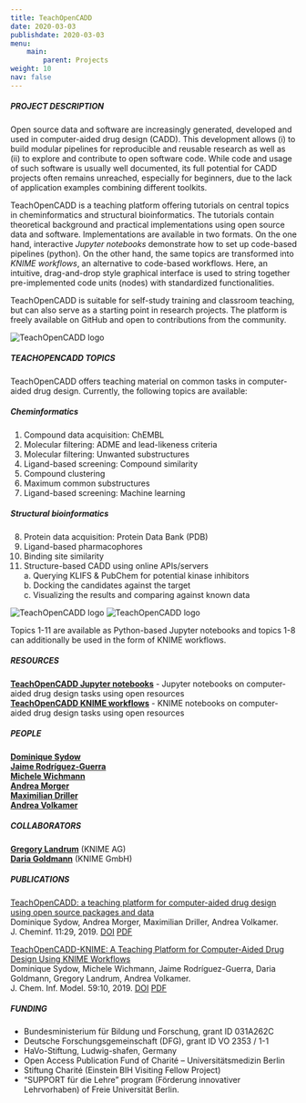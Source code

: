 ```yaml
---
title: TeachOpenCADD
date: 2020-03-03
publishdate: 2020-03-03
menu:
    main:
        parent: Projects
weight: 10
nav: false
---
```


##### PROJECT DESCRIPTION

Open source data and software are increasingly generated, developed and used in computer-aided drug design (CADD). 
This development allows 
(i) to build modular pipelines for reproducible and reusable research as well as 
(ii) to explore and contribute to open software code. 
While code and usage of such software is usually well documented, 
its full potential for CADD projects often remains unreached, especially for beginners, 
due to the lack of application examples combining different toolkits.

TeachOpenCADD is a teaching platform offering tutorials on central topics in cheminformatics and structural bioinformatics. 
The tutorials contain theoretical background and practical implementations using open source data and software. 
Implementations are available in two formats. 
On the one hand, interactive *Jupyter notebooks* demonstrate how to set up code-based pipelines (python). 
On the other hand, the same topics are transformed into *KNIME workflows*, an alternative to code-based workflows. 
Here, an intuitive, drag-and-drop style graphical interface is used to string together pre-implemented code units 
(nodes) with standardized functionalities.

TeachOpenCADD is suitable for self-study training and classroom teaching, but can also serve as a starting point in 
research projects. 
The platform is freely available on GitHub and open to contributions from the community.

<span class="object">
    <img src="/images/research/teachopencadd.png" alt="TeachOpenCADD logo" />
</span>

##### TEACHOPENCADD TOPICS

TeachOpenCADD offers teaching material on common tasks in computer-aided drug design. Currently, the following topics are available:

##### Cheminformatics

1. Compound data acquisition: ChEMBL
2. Molecular filtering: ADME and lead-likeness criteria
3. Molecular filtering: Unwanted substructures
4. Ligand-based screening: Compound similarity
5. Compound clustering
6. Maximum common substructures
7. Ligand-based screening: Machine learning

##### Structural bioinformatics

8. Protein data acquisition: Protein Data Bank (PDB)
9. Ligand-based pharmacophores
10. Binding site similarity
11. Structure-based CADD using online APIs/servers  
  a. Querying KLIFS & PubChem for potential kinase inhibitors  
  b. Docking the candidates against the target  
  c. Visualizing the results and comparing against known data  


<span class="image object">
    <img src="/images/research/teachopencadd_topics1-10.png" alt="TeachOpenCADD logo"/>
</span>

<span class="image object">
    <img src="/images/research/teachopencadd_topics11.png" alt="TeachOpenCADD logo"/>
</span>

Topics 1-11 are available as Python-based Jupyter notebooks and topics 1-8 can additionally be used in the form of 
KNIME workflows.

##### RESOURCES

[**TeachOpenCADD Jupyter notebooks**](https://github.com/volkamerlab/TeachOpenCADD) - 
Jupyter notebooks on computer-aided drug design tasks using open resources \
[**TeachOpenCADD KNIME workflows**](https://hub.knime.com/volkamerlab/spaces/Public/latest/TeachOpenCADD/TeachOpenCADD) - 
KNIME notebooks on computer-aided drug design tasks using open resources 

##### PEOPLE

[**Dominique Sydow**](link) \
[**Jaime Rodríguez-Guerra**](link) \
[**Michele Wichmann**](link) \
[**Andrea Morger**](link) \
[**Maximilian Driller**](link) \
[**Andrea Volkamer**](link) 

##### COLLABORATORS

[**Gregory Landrum**](link) (KNIME AG) \
[**Daria Goldmann**](link) (KNIME GmbH)


##### PUBLICATIONS

[TeachOpenCADD: a teaching platform for computer-aided drug design using open source packages and data](link-to-publication-page) \
Dominique Sydow, Andrea Morger, Maximilian Driller, Andrea Volkamer. \
J. Cheminf. 11:29, 2019. 
[DOI](https://doi.org/10.1186/s13321-019-0351-x) 
[PDF](https://jcheminf.biomedcentral.com/track/pdf/10.1186/s13321-019-0351-x)

[TeachOpenCADD-KNIME: A Teaching Platform for Computer-Aided Drug Design Using KNIME Workflows](link-to-publication-page) \
Dominique Sydow, Michele Wichmann, Jaime Rodríguez-Guerra, Daria Goldmann, Gregory Landrum, Andrea Volkamer. \
J. Chem. Inf. Model. 59:10, 2019.
[DOI](https://doi.org/10.1021/acs.jcim.9b00662)
[PDF](https://pubs.acs.org/doi/pdf/10.1021/acs.jcim.9b00662)

##### FUNDING

* Bundesministerium für Bildung und Forschung, grant ID 031A262C
* Deutsche Forschungsgemeinschaft (DFG), grant ID VO 2353 / 1-1
* HaVo-Stiftung, Ludwig-shafen, Germany
* Open Access Publication Fund of Charité – Universitätsmedizin Berlin
* Stiftung Charité (Einstein BIH Visiting Fellow Project)
* “SUPPORT für die Lehre” program (Förderung innovativer Lehrvorhaben) of Freie Universität Berlin.


